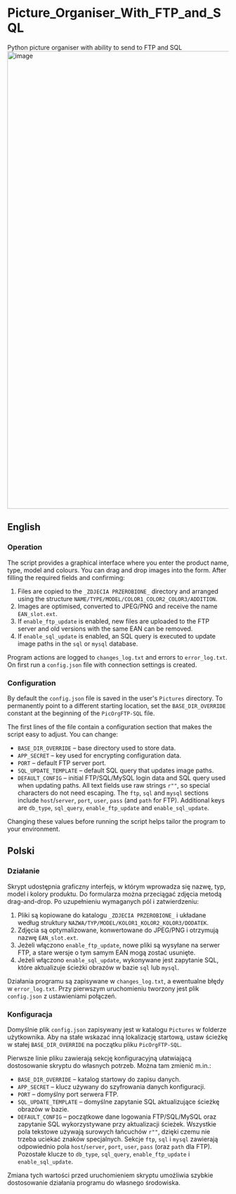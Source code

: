 # Picture_Organiser_With_FTP_and_SQL
Python picture organiser with ability to send to FTP and SQL
<img width="955" height="1040" alt="image" src="https://github.com/user-attachments/assets/7a764ed7-a288-4dce-aef4-814be6865dcb" />

## English

### Operation
The script provides a graphical interface where you enter the product name, type, model and colours. You can drag and drop images into the form. After filling the required fields and confirming:

1. Files are copied to the `_ZDJECIA PRZEROBIONE_` directory and arranged using the structure `NAME/TYPE/MODEL/COLOR1_COLOR2_COLOR3/ADDITION`.
2. Images are optimised, converted to JPEG/PNG and receive the name `EAN_slot.ext`.
3. If `enable_ftp_update` is enabled, new files are uploaded to the FTP server and old versions with the same EAN can be removed.
4. If `enable_sql_update` is enabled, an SQL query is executed to update image paths in the `sql` or `mysql` database.

Program actions are logged to `changes_log.txt` and errors to `error_log.txt`. On first run a `config.json` file with connection settings is created.

### Configuration
By default the `config.json` file is saved in the user's `Pictures` directory. To permanently point to a different starting location, set the `BASE_DIR_OVERRIDE` constant at the beginning of the `PicOrgFTP-SQL` file.

The first lines of the file contain a configuration section that makes the script easy to adjust. You can change:

- `BASE_DIR_OVERRIDE` – base directory used to store data.
- `APP_SECRET` – key used for encrypting configuration data.
- `PORT` – default FTP server port.
- `SQL_UPDATE_TEMPLATE` – default SQL query that updates image paths.
- `DEFAULT_CONFIG` – initial FTP/SQL/MySQL login data and SQL query used when updating paths. All text fields use raw strings `r""`, so special characters do not need escaping. The `ftp`, `sql` and `mysql` sections include `host`/`server`, `port`, `user`, `pass` (and `path` for FTP). Additional keys are `db_type`, `sql_query`, `enable_ftp_update` and `enable_sql_update`.

Changing these values before running the script helps tailor the program to your environment.

## Polski

### Działanie
Skrypt udostępnia graficzny interfejs, w którym wprowadza się nazwę, typ, model i kolory produktu. Do formularza można przeciągać zdjęcia metodą drag-and-drop. Po uzupełnieniu wymaganych pól i zatwierdzeniu:

1. Pliki są kopiowane do katalogu `_ZDJECIA PRZEROBIONE_` i układane według struktury `NAZWA/TYP/MODEL/KOLOR1_KOLOR2_KOLOR3/DODATEK`.
2. Zdjęcia są optymalizowane, konwertowane do JPEG/PNG i otrzymują nazwę `EAN_slot.ext`.
3. Jeżeli włączono `enable_ftp_update`, nowe pliki są wysyłane na serwer FTP, a stare wersje o tym samym EAN mogą zostać usunięte.
4. Jeżeli włączono `enable_sql_update`, wykonywane jest zapytanie SQL, które aktualizuje ścieżki obrazów w bazie `sql` lub `mysql`.

Działania programu są zapisywane w `changes_log.txt`, a ewentualne błędy w `error_log.txt`. Przy pierwszym uruchomieniu tworzony jest plik `config.json` z ustawieniami połączeń.

### Konfiguracja
Domyślnie plik `config.json` zapisywany jest w katalogu `Pictures` w folderze użytkownika. Aby na stałe wskazać inną lokalizację startową, ustaw ścieżkę w stałej `BASE_DIR_OVERRIDE` na początku pliku `PicOrgFTP-SQL`.

Pierwsze linie pliku zawierają sekcję konfiguracyjną ułatwiającą dostosowanie skryptu do własnych potrzeb. Można tam zmienić m.in.:

- `BASE_DIR_OVERRIDE` – katalog startowy do zapisu danych.
- `APP_SECRET` – klucz używany do szyfrowania danych konfiguracji.
- `PORT` – domyślny port serwera FTP.
- `SQL_UPDATE_TEMPLATE` – domyślne zapytanie SQL aktualizujące ścieżkę obrazów w bazie.
- `DEFAULT_CONFIG` – początkowe dane logowania FTP/SQL/MySQL oraz zapytanie SQL wykorzystywane przy aktualizacji ścieżek. Wszystkie pola tekstowe używają surowych łańcuchów `r""`, dzięki czemu nie trzeba uciekać znaków specjalnych. Sekcje `ftp`, `sql` i `mysql` zawierają odpowiednio pola `host`/`server`, `port`, `user`, `pass` (oraz `path` dla FTP). Pozostałe klucze to `db_type`, `sql_query`, `enable_ftp_update` i `enable_sql_update`.

Zmiana tych wartości przed uruchomieniem skryptu umożliwia szybkie dostosowanie działania programu do własnego środowiska.

